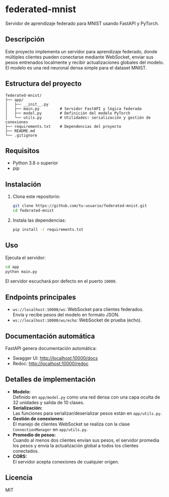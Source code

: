 # federated-mnist

Servidor de aprendizaje federado para MNIST usando FastAPI y PyTorch.

## Descripción

Este proyecto implementa un servidor para aprendizaje federado, donde múltiples clientes pueden conectarse mediante WebSocket, enviar sus pesos entrenados localmente y recibir actualizaciones globales del modelo. El modelo es una red neuronal densa simple para el dataset MNIST.

## Estructura del proyecto

```
federated-mnist/
├── app/
│   ├── __init__.py
│   ├── main.py         # Servidor FastAPI y lógica federada
│   ├── model.py        # Definición del modelo PyTorch
│   └── utils.py        # Utilidades: serialización y gestión de conexiones
├── requirements.txt    # Dependencias del proyecto
├── README.md
└── .gitignore
```

## Requisitos

- Python 3.8 o superior
- pip

## Instalación

1. Clona este repositorio:
   ```bash
   git clone https://github.com/tu-usuario/federated-mnist.git
   cd federated-mnist
   ```

2. Instala las dependencias:
   ```bash
   pip install -r requirements.txt
   ```

## Uso

Ejecuta el servidor:

```bash
cd app
python main.py
```

El servidor escuchará por defecto en el puerto `10000`.

## Endpoints principales

- `ws://localhost:10000/ws`: WebSocket para clientes federados.  
  Envía y recibe pesos del modelo en formato JSON.
- `ws://localhost:10000/ws/echo`: WebSocket de prueba (echo).

## Documentación automática

FastAPI genera documentación automática:
- Swagger UI: [http://localhost:10000/docs](http://localhost:10000/docs)
- Redoc: [http://localhost:10000/redoc](http://localhost:10000/redoc)

## Detalles de implementación

- **Modelo:**  
  Definido en `app/model.py` como una red densa con una capa oculta de 32 unidades y salida de 10 clases.
- **Serialización:**  
  Las funciones para serializar/deserializar pesos están en `app/utils.py`.
- **Gestión de conexiones:**  
  El manejo de clientes WebSocket se realiza con la clase `ConnectionManager` en `app/utils.py`.
- **Promedio de pesos:**  
  Cuando al menos dos clientes envían sus pesos, el servidor promedia los pesos y envía la actualización global a todos los clientes conectados.
- **CORS:**  
  El servidor acepta conexiones de cualquier origen.

## Licencia

MIT